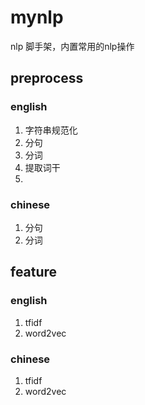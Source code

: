 # mynlp
nlp 脚手架，内置常用的nlp操作
## preprocess
### english
1. 字符串规范化
2. 分句
3. 分词
4. 提取词干
5. 
### chinese
1. 分句
2. 分词

## feature
### english
1. tfidf
2. word2vec
### chinese
1. tfidf
2. word2vec
